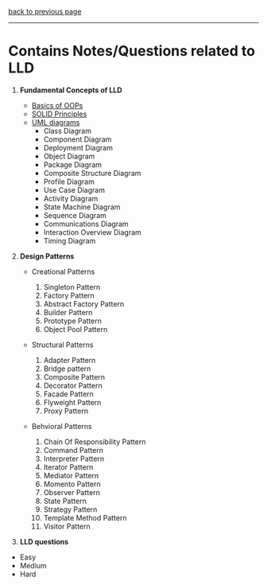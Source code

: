 [back to previous page](../README.md)

---

# Contains Notes/Questions related to LLD

1. **Fundamental Concepts of LLD**
   - [Basics of OOPs](./OOPs-basics.md)
   - [SOLID Principles](./SOLID-principles.md)
   - [UML diagrams](./UML-diagrams.md)
      - Class Diagram
      - Component Diagram
      - Deployment Diagram
      - Object Diagram
      - Package Diagram
      - Composite Structure Diagram
      - Profile Diagram
      - Use Case Diagram
      - Activity Diagram
      - State Machine Diagram
      - Sequence Diagram
      - Communications Diagram
      - Interaction Overview Diagram
      - Timing Diagram

2. **Design Patterns**
   - Creational Patterns 
      1. Singleton Pattern
      2. Factory Pattern
      3. Abstract Factory Pattern
      4. Builder Pattern
      5. Prototype Pattern
      6. Object Pool Pattern

   - Structural Patterns
      1. Adapter Pattern
      2. Bridge pattern
      3. Composite Pattern
      4. Decorator Pattern
      5. Facade Pattern
      6. Flyweight Pattern
      7. Proxy Pattern

   - Behvioral Patterns
      1. Chain Of Responsibility Pattern
      2. Command Pattern
      3. Interpreter Pattern
      4. Iterator Pattern
      5. Mediator Pattern
      6. Momento Pattern
      7. Observer Pattern
      8. State Pattern
      9. Strategy Pattern
      10. Template Method Pattern
      11. Visitor Pattern

3. **LLD questions**
- Easy
- Medium
- Hard